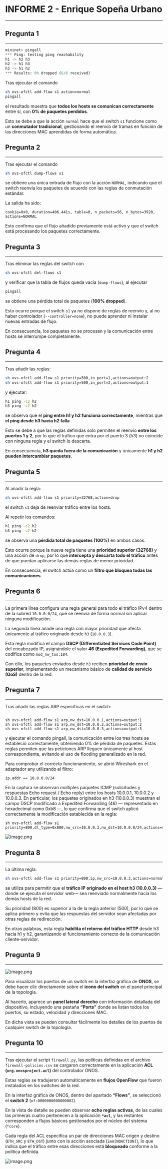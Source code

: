 # INFORME 2 - Enrique Sopeña Urbano

---

## Pregunta 1

---

```python
mininet> pingall
*** Ping: testing ping reachability
h1 -> h2 h3
h2 -> h1 h3
h3 -> h1 h2
*** Results: 0% dropped (6/6 received)
```

Tras ejecutar el comando

```bash
sh ovs-ofctl add-flow s1 action=normal
pingall
```

el resultado muestra que **todos los hosts se comunican correctamente** entre sí, con **0% de paquetes perdidos**.

Esto se debe a que la acción `normal` hace que el switch `s1` funcione como un **conmutador tradicional**, gestionando el reenvío de tramas en función de las direcciones MAC aprendidas de forma automática.

## Pregunta 2

---

Tras ejecutar el comando

```bash
sh ovs-ofctl dump-flows s1
```

se obtiene una única entrada de flujo con la acción `NORMAL`, indicando que el switch reenvía los paquetes de acuerdo con las reglas de conmutación estándar.

La salida ha sido:

```
cookie=0x0, duration=406.441s, table=0, n_packets=56, n_bytes=3920,
actions=NORMAL
```

Esto confirma que el flujo añadido previamente está activo y que el switch está procesando los paquetes correctamente.

## Pregunta 3

---

Tras eliminar las reglas del switch con

```bash
sh ovs-ofctl del-flows s1
```

y verificar que la tabla de flujos queda vacía (`dump-flows`), al ejecutar

```bash
pingall
```

se obtiene una pérdida total de paquetes (**100% dropped**).

Esto ocurre porque el switch `s1` ya no dispone de reglas de reenvío y, al no haber controlador (`--controller=none`), no puede aprender ni instalar nuevas entradas de flujo.

En consecuencia, los paquetes no se procesan y la comunicación entre hosts se interrumpe completamente.

## Pregunta 4

---

Tras añadir las reglas:

```bash
sh ovs-ofctl add-flow s1 priority=500,in_port=1,actions=output:2
sh ovs-ofctl add-flow s1 priority=500,in_port=2,actions=output:1
```

y ejecutar:

```bash
h1 ping -c2 h2
h3 ping -c2 h2
```

se observa que el **ping entre h1 y h2 funciona correctamente**, mientras que **el ping desde h3 hacia h2 falla**.

Esto se debe a que las reglas definidas solo permiten el reenvío **entre los puertos 1 y 2**, por lo que el tráfico que entra por el puerto 3 (h3) no coincide con ninguna regla y el switch lo descarta.

En consecuencia, **h3 queda fuera de la comunicación** y únicamente **h1 y h2 pueden intercambiar paquetes**.

## Pregunta 5

---

Al añadir la regla:

```bash
sh ovs-ofctl add-flow s1 priority=32768,action=drop
```

el switch `s1` deja de reenviar tráfico entre los hosts.

Al repetir los comandos:

```bash
h1 ping -c2 h2
h3 ping -c2 h2
```

se observa una **pérdida total de paquetes (100%)** en ambos casos.

Esto ocurre porque la nueva regla tiene una **prioridad superior (32768)** y una acción de `drop`, por lo que **intercepta y descarta todo el tráfico** antes de que puedan aplicarse las demás reglas de menor prioridad.

En consecuencia, el switch actúa como un **filtro que bloquea todas las comunicaciones**.

## Pregunta 6

---

La primera línea configura una regla general para todo el tráfico IPv4 dentro de la subred `10.0.0.0/24`, que se reenvía de forma normal sin aplicar ninguna modificación.

La segunda línea añade una regla con mayor prioridad que afecta únicamente al tráfico originado desde `h3` (`10.0.0.3`).

Esta regla modifica el campo **DSCP (Differentiated Services Code Point)** del encabezado IP, asignándole el valor **46 (Expedited Forwarding)**, que se codifica como `mod_nw_tos:184`.

Con ello, los paquetes enviados desde `h3` reciben **prioridad de envío superior**, implementando un mecanismo básico de **calidad de servicio (QoS)** dentro de la red.

## Pregunta 7

---
Tras añadir las reglas ARP específicas en el switch:
```shell

sh ovs-ofctl add-flow s1 arp,nw_dst=10.0.0.1,actions=output:1
sh ovs-ofctl add-flow s1 arp,nw_dst=10.0.0.2,actions=output:2
sh ovs-ofctl add-flow s1 arp,nw_dst=10.0.0.3,actions=output:3
```

y ejecutar el comando pingall, la comunicación entre los tres hosts se estableció correctamente, obteniendo 0% de pérdida de paquetes.
Estas reglas permiten que las peticiones ARP lleguen únicamente al host correspondiente, evitando el uso de flooding generalizado en la red.

Para comprobar el correcto funcionamiento, se abrió Wireshark en el adaptador any utilizando el filtro:

```shell
ip.addr == 10.0.0.0/24
```

En la captura se observan múltiples paquetes ICMP (solicitudes y respuestas Echo request / Echo reply) entre los hosts 10.0.0.1, 10.0.0.2 y 10.0.0.3.
En particular, los paquetes originados en h3 (10.0.0.3) muestran el campo DSCP modificado a Expedited Forwarding (46) — representado en hexadecimal como 0xb8 —, lo que confirma que el switch aplicó correctamente la modificación establecida en la regla:

```shell
sh ovs-ofctl add-flow s1 priority=800,dl_type=0x800,nw_src=10.0.0.3,nw_dst=10.0.0.0/24,actions=mod_nw_tos:184,normal
```

![image.png](./imagenes/image.png)

## Pregunta 8

---

La última regla:

```bash
sh ovs-ofctl add-flow s1 priority=800,ip,nw_src=10.0.0.3,actions=normal
```

se utiliza para permitir que el **tráfico IP originado en el host h3 (10.0.0.3)** —donde se ejecuta el servidor web— sea reenviado normalmente hacia los demás hosts de la red.

Su prioridad (800) es superior a la de la regla anterior (500), por lo que se aplica primero y evita que las respuestas del servidor sean afectadas por otras reglas de redirección.

En otras palabras, esta regla **habilita el retorno del tráfico HTTP** desde h3 hacia h1 y h2, garantizando el funcionamiento correcto de la comunicación cliente-servidor.

## Pregunta 9

---

![image.png](./imagenes/image%201.png)

Para visualizar los puertos de un switch en la interfaz gráfica de **ONOS**, se debe hacer clic directamente sobre el **icono del switch** en el panel principal de la topología.

Al hacerlo, aparece un **panel lateral derecho** con información detallada del dispositivo, incluyendo una pestaña **“Ports”** donde se listan todos los puertos, su estado, velocidad y direcciones MAC.

En dicha vista se pueden consultar fácilmente los detalles de los puertos de cualquier switch de la topología.

## Pregunta 10

---

Tras ejecutar el script `firewall.py`, las políticas definidas en el archivo `firewall-policies.csv` se cargaron correctamente en la aplicación **ACL (`org.onosproject.acl`)** del controlador ONOS.

Estas reglas se tradujeron automáticamente en **flujos OpenFlow** que fueron instalados en los switches de la red.

En la interfaz gráfica de ONOS, dentro del apartado **“Flows”**, se seleccionó el **switch 2** (`of:0000000000000002`).

En la vista de detalle se pueden observar **ocho reglas activas**, de las cuales las primeras cuatro pertenecen a la aplicación **`*acl`**, y las restantes corresponden a flujos básicos gestionados por el núcleo del sistema (`*core`).

Cada regla del ACL especifica un par de direcciones MAC origen y destino (`ETH_SRC` y `ETH_DST`) junto con la acción asociada (`imm[NOACTION]`), lo que indica que el tráfico entre esas direcciones está **bloqueado** conforme a la política definida.

![image.png](./imagenes/image%202.png)